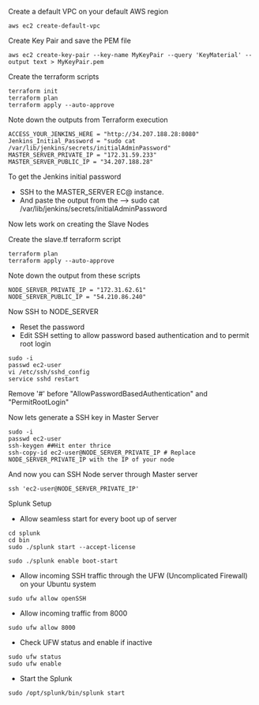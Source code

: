 Create a default VPC on your default AWS region

```
aws ec2 create-default-vpc
```

Create Key Pair and save the PEM file

```
aws ec2 create-key-pair --key-name MyKeyPair --query 'KeyMaterial' --output text > MyKeyPair.pem
```

Create the terraform scripts

```
terraform init
terraform plan
terraform apply --auto-approve
```

Note down the outputs from Terraform execution

```
ACCESS_YOUR_JENKINS_HERE = "http://34.207.188.28:8080"
Jenkins_Initial_Password = "sudo cat /var/lib/jenkins/secrets/initialAdminPassword"
MASTER_SERVER_PRIVATE_IP = "172.31.59.233"
MASTER_SERVER_PUBLIC_IP = "34.207.188.28"
```

To get the Jenkins initial password
- SSH to the MASTER_SERVER EC@ instance.
- And paste the output from the --> sudo cat /var/lib/jenkins/secrets/initialAdminPassword

Now lets work on creating the Slave Nodes

Create the slave.tf terraform script

```
terraform plan
terraform apply --auto-approve
```

Note down the output from these scripts

```
NODE_SERVER_PRIVATE_IP = "172.31.62.61"
NODE_SERVER_PUBLIC_IP = "54.210.86.240"
```

Now SSH to NODE_SERVER

- Reset the password
- Edit SSH setting to allow password based authentication and to permit root login
```
sudo -i
passwd ec2-user
vi /etc/ssh/sshd_config
service sshd restart
```
Remove '#' before "AllowPasswordBasedAuthentication" and "PermitRootLogin"

Now lets generate a SSH key in Master Server
```
sudo -i
passwd ec2-user
ssh-keygen ##Hit enter thrice
ssh-copy-id ec2-user@NODE_SERVER_PRIVATE_IP # Replace NODE_SERVER_PRIVATE_IP with the IP of your node
```

And now you can SSH Node server through Master server
```
ssh 'ec2-user@NODE_SERVER_PRIVATE_IP'
```

Splunk Setup

- Allow seamless start for every boot up of server
```
cd splunk
cd bin
sudo ./splunk start --accept-license

sudo ./splunk enable boot-start
```

- Allow incoming SSH traffic through the UFW (Uncomplicated Firewall) on your Ubuntu system
```
sudo ufw allow openSSH
```

- Allow incoming traffic from 8000
```
sudo ufw allow 8000
```

- Check UFW status and enable if inactive
```
sudo ufw status
sudo ufw enable
```

- Start the Splunk
```
sudo /opt/splunk/bin/splunk start
```


  
